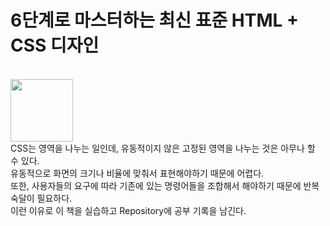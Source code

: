 # 6단계로 마스터하는 최신 표준 HTML + CSS 디자인
<br>
<img src="https://cdn.011st.com/11dims/resize/600x600/quality/75/11src/product/1997445694/B.jpg?113000000" width=100>
<br>
CSS는 영역을 나누는 일인데, 유동적이지 않은 고정된 영역을 나누는 것은 아무나 할 수 있다.<br>
유동적으로 화면의 크기나 비율에 맞춰서 표현해야하기 때문에 어렵다.<br>
또한, 사용자들의 요구에 따라 기존에 있는 명령어들을 조합해서 해야하기 때문에 반복 숙달이 필요하다.<br>
이런 이유로 이 책을 실습하고 Repository에 공부 기록을 남긴다.<br>
